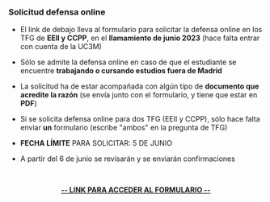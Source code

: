 ### Solicitud defensa online

- El link de debajo lleva al formulario para solicitar la defensa online en los TFG de **EEII y CCPP**, en el **llamamiento de junio 2023** (hace falta entrar con cuenta de la UC3M)
- Sólo se admite la defensa online en caso de que el estudiante se encuentre **trabajando o cursando estudios fuera de Madrid**
- La solicitud ha de estar acompañada con algún tipo de **documento que acredite la razón** (se envía junto con el formulario, y tiene que estar en **PDF**)
- Si se solicita defensa online para dos TFG (EEII y CCPP), sólo hace falta enviar **un** formulario (escribe "ambos" en la pregunta de TFG)


- **FECHA LÍMITE** PARA SOLICITAR: 5 DE JUNIO
- A partir del 6 de junio se revisarán y se enviarán confirmaciones

<br/>

<p style="text-align: center;"><a href="https://forms.gle/JxJGqExAjZVnFDaC7"><b>-- LINK PARA ACCEDER AL FORMULARIO --</b></a></p>

<!--
<form id="fs-frm" name="simple-contact-form" accept-charset="utf-8" action="https://formspree.io/f/mgebbkgj" method="post">
  <fieldset id="fs-frm-inputs">
    <label for="full-name">Nombre y apellidos</label>
    <input type="text" name="name" id="full-name" placeholder="" required="">
    <label for="email-address">Correo electrónico</label>
    <input type="email" name="email" id="email-address" placeholder="Correo UC3M" required="">
    <label for="tfg">TFG</label>
    <input type="text" name="tfg" id="tfg" placeholder="EEII, CCPP, o ambos" required="">
    <label for="message">Justificación</label>
    <textarea rows="2" name="message" id="message" placeholder="Explica *brevemente* por qué no puedes acudir a la defensa en persona (trabajo en el extranjero, etc)" required=""></textarea>
    <label for="message">Documento justificativo (sólo admite PDF)</label>
    <input type="file" name="attachment" accept="pdf">
    <input type="hidden" name="_subject" id="email-subject" value="Contact Form Submission">
  </fieldset>
    <input type="submit" value="Enviar">
</form>
-->
